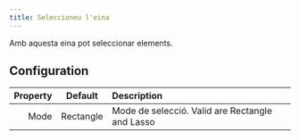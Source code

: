 ```yaml
---
title: Seleccioneu l'eina
---
```


Amb aquesta eina pot seleccionar elements.

## Configuration

| Property |  Default  | Description                                                     |
| -------: | :-------: | :-------------------------------------------------------------- |
|     Mode | Rectangle | Mode de selecció. Valid are Rectangle and Lasso |
